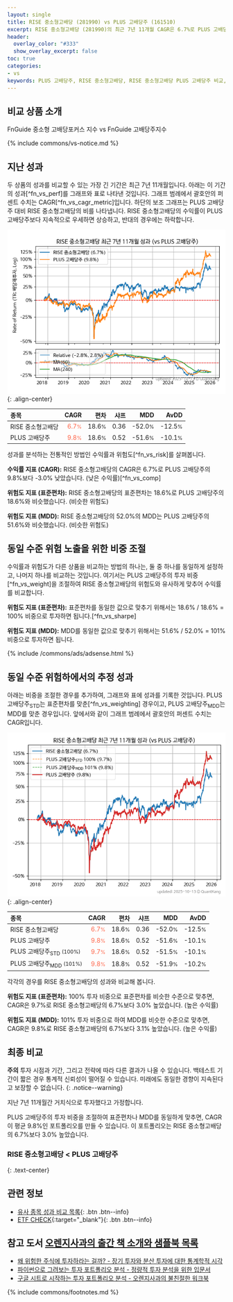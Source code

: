 ```yaml
---
layout: single
title: RISE 중소형고배당 (281990) vs PLUS 고배당주 (161510)
excerpt: RISE 중소형고배당 (281990)의 최근 7년 11개월 CAGR은 6.7%로 PLUS 고배당주 (161510)의 9.8%보다 -3.0% 낮았습니다.
header:
  overlay_color: "#333"
  show_overlay_excerpt: false
toc: true
categories:
- vs
keywords: PLUS 고배당주, RISE 중소형고배당, RISE 중소형고배당 PLUS 고배당주 비교, 281990, 161510, 281990 281990 비교
---
```


## 비교 상품 소개


FnGuide 중소형 고배당포커스 지수 vs FnGuide 고배당주지수



{% include commons/vs-notice.md %}

## 지난 성과

두 상품의 성과를 비교할 수 있는 가장 긴 기간은 최근 7년 11개월입니다. 아래는 이 기간의 성과[^fn_vs_perf]를 그래프와 표로 나타낸 것입니다.
그래프 범례에서 괄호안의 퍼센트 수치는 CAGR[^fn_vs_cagr_metric]입니다.
하단의 보조 그래프는 PLUS 고배당주 대비 RISE 중소형고배당의 비를 나타냅니다.
RISE 중소형고배당의 수익률이 PLUS 고배당주보다 지속적으로 우세하면 상승하고, 반대의 경우에는 하락합니다.

![RISE 중소형고배당](/vs/images/281990-vs-161510_dual.png){: .align-center}

| **종목** | **CAGR** | **편차** | **샤프** | **MDD** | **AvDD** |
| :------------ | ------: | -----------: | -------: | ------: | -------: |
| RISE 중소형고배당 | <span style="color: tomato">6.7<small>%</small></span> | 18.6<small>%</small> | 0.36 | -52.0<small>%</small> | -12.5<small>%</small> |
| PLUS 고배당주 | <span style="color: tomato">9.8<small>%</small></span> | 18.6<small>%</small> | 0.52 | -51.6<small>%</small> | -10.1<small>%</small> |

<!-- more -->


성과를 분석하는 전통적인 방법인 수익률과 위험도[^fn_vs_risk]를 살펴봅니다.

**수익률 지표 (CAGR):** RISE 중소형고배당의 CAGR은 6.7%로 PLUS 고배당주의 9.8%보다 -3.0% 낮았습니다. (낮은 수익률)[^fn_vs_comp]

**위험도 지표 (표준편차):** RISE 중소형고배당의 표준편차는 18.6%로 PLUS 고배당주의 18.6%와 비슷했습니다. (비슷한 위험도)

**위험도 지표 (MDD):** RISE 중소형고배당의 52.0%의 MDD는 PLUS 고배당주의 51.6%와 비슷했습니다. (비슷한 위험도)



## 동일 수준 위험 노출을 위한 비중 조절

수익률과 위험도가 다른 상품을 비교하는 방법의 하나는, 둘 중 하나를 동일하게 설정하고, 나머지 하나를 비교하는 것입니다.
여기서는 PLUS 고배당주의 투자 비중[^fn_vs_weight]을 조절하여 RISE 중소형고배당의 위험도와 유사하게 맞추어 수익률를 비교합니다.

**위험도 지표 (표준편차):** 표준편차를 동일한 값으로 맞추기 위해서는 18.6% / 18.6% = 100% 비중으로 투자하면 됩니다.[^fn_vs_sharpe]

**위험도 지표 (MDD):** MDD를 동일한 값으로 맞추기 위해서는 51.6% / 52.0% = 101% 비중으로 투자하면 됩니다.


{% include /commons/ads/adsense.html %}



## 동일 수준 위험하에서의 추정 성과

아래는 비중을 조절한 경우를 추가하여, 그래프와 표에 성과를 기록한 것입니다.
PLUS 고배당주<sub>STD</sub>는 표준편차를 맞춘[^fn_vs_weighting] 경우이고, PLUS 고배당주<sub>MDD</sub>는 MDD를 맞춘 경우입니다.
앞에서와 같이 그래프 범례에서 괄호안의 퍼센트 수치는 CAGR입니다.


![RISE 중소형고배당](/vs/images/281990-vs-161510.png){: .align-center}



| **종목** | **CAGR** | **편차** | **샤프** | **MDD** | **AvDD** |
| :------------ | ------: | -----------: | -------: | ------: | -------: |
| RISE 중소형고배당 | <span style="color: tomato">6.7<small>%</small></span> | 18.6<small>%</small> | 0.36 | -52.0<small>%</small> | -12.5<small>%</small> |
| PLUS 고배당주 | <span style="color: tomato">9.8<small>%</small></span> | 18.6<small>%</small> | 0.52 | -51.6<small>%</small> | -10.1<small>%</small> |
| PLUS 고배당주<sub>STD</sub> <small>(100%)</small> | <span style="color: tomato">9.7<small>%</small></span> | 18.6<small>%</small> | 0.52 | -51.5<small>%</small> | -10.1<small>%</small> |
| PLUS 고배당주<sub>MDD</sub> <small>(101%)</small> | <span style="color: tomato">9.8<small>%</small></span> | 18.8<small>%</small> | 0.52 | -51.9<small>%</small> | -10.2<small>%</small> |



각각의 경우를 RISE 중소형고배당의 성과와 비교해 봅니다.

**위험도 지표 (표준편차):** 100% 투자 비중으로 표준편차를 비슷한 수준으로 맞추면, CAGR은 9.7%로 RISE 중소형고배당의 6.7%보다 3.0% 높았습니다. (높은 수익률)

**위험도 지표 (MDD):** 101% 투자 비중으로 하여 MDD를 비슷한 수준으로 맞추면, CAGR은 9.8%로 RISE 중소형고배당의 6.7%보다 3.1% 높았습니다. (높은 수익률)




## 최종 비교

**주의** 투자 시점과 기간, 그리고 전략에 따라 다른 결과가 나올 수 있습니다. 백테스트 기간이 짧은 경우 통계적 신뢰성이 떨어질 수 있습니다. 미래에도 동일한 경향이 지속된다고 보장할 수 없습니다.
{: .notice--warning}

지난 7년 11개월간 거치식으로 투자했다고 가정합니다.

PLUS 고배당주의 투자 비중을 조절하여 표준편차나 MDD를 동일하게 맞추면, CAGR이 평균 9.8%인 포트폴리오를 만들 수 있습니다.
이 포트폴리오는 RISE 중소형고배당의 6.7%보다 3.0% 높았습니다.

### RISE 중소형고배당 &lt; PLUS 고배당주
{: .text-center}


## 관련 정보

- [유사 종목 성과 비교 목록](/vs/){: .btn .btn--info}
- [ETF CHECK](https://www.etfcheck.co.kr/mobile/etpitem/161510/compare?compCode%5B%5D=281990){:target="_blank"}{: .btn .btn--info}


## 참고 도서 [오렌지사과의 출간 책 소개와 샘플북 목록](https://kongdori.tistory.com/691)

- [왜 위험한 주식에 투자하라는 걸까? - 장기 투자와 분산 투자에 대한 통계학적 시각](https://kongdori.tistory.com/421)
- [파이썬으로 그려보는 투자 포트폴리오 분석  - 정량적 투자 분석을 위한 입문서](https://kongdori.tistory.com/643)
- [구글 시트로 시작하는 투자 포트폴리오 분석 - 오렌지사과의 불친절한 워크북](https://kongdori.tistory.com/449)

{% include commons/footnotes.md %}
